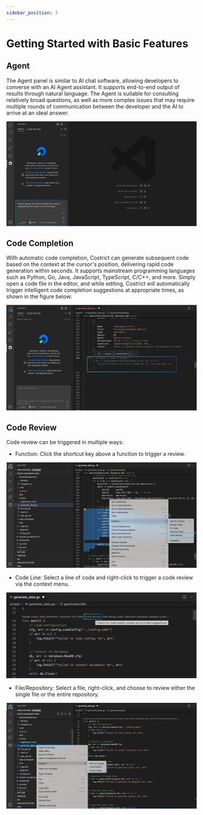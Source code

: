 ```yaml
---
sidebar_position: 3
---
```


# Getting Started with Basic Features

## Agent 
The Agent panel is similar to AI chat software, allowing developers to converse with an AI Agent assistant. It supports end-to-end output of results through natural language. The Agent is suitable for consulting relatively broad questions, as well as more complex issues that may require multiple rounds of communication between the developer and the AI to arrive at an ideal answer.

![alt text](./basic_feature/agent.png)


## Code Completion

With automatic code completion, Costrict can generate subsequent code based on the context at the cursor's position, delivering rapid code generation within seconds. It supports mainstream programming languages such as Python, Go, Java, JavaScript, TypeScript, C/C++, and more. Simply open a code file in the editor, and while editing, Costrict will automatically trigger intelligent code completion suggestions at appropriate times, as shown in the figure below:

![alt text](./basic_feature/completion.png)


## Code Review


Code review can be triggered in multiple ways:

- Function: Click the shortcut key above a function to trigger a review.

![alt text](./basic_feature/codereview1.png)


- Code Line: Select a line of code and right-click to trigger a code review via the context menu.

![alt text](./basic_feature/codereview2.png)


- File/Repository: Select a file, right-click, and choose to review either the single file or the entire repository.

![alt text](./basic_feature/codereview3.png)
